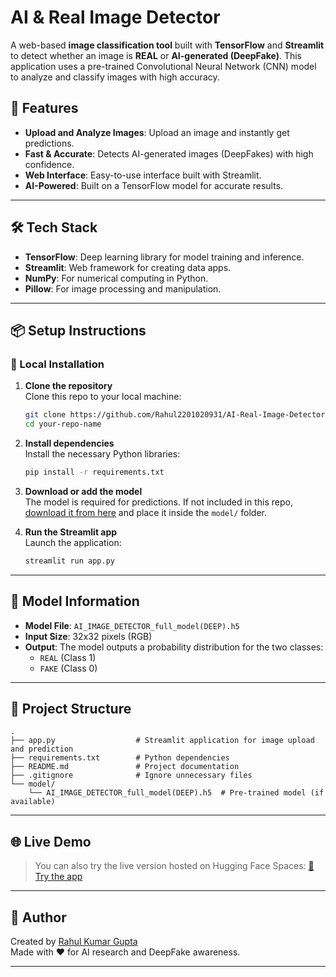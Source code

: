 # AI & Real Image Detector

A web-based **image classification tool** built with **TensorFlow** and **Streamlit** to detect whether an image is **REAL** or **AI-generated (DeepFake)**. This application uses a pre-trained Convolutional Neural Network (CNN) model to analyze and classify images with high accuracy.


## 🚀 Features

- **Upload and Analyze Images**: Upload an image and instantly get predictions.
- **Fast & Accurate**: Detects AI-generated images (DeepFakes) with high confidence.
- **Web Interface**: Easy-to-use interface built with Streamlit.
- **AI-Powered**: Built on a TensorFlow model for accurate results.

---

## 🛠️ Tech Stack

- **TensorFlow**: Deep learning library for model training and inference.
- **Streamlit**: Web framework for creating data apps.
- **NumPy**: For numerical computing in Python.
- **Pillow**: For image processing and manipulation.

---

## 📦 Setup Instructions

### 🔧 Local Installation

1. **Clone the repository**  
   Clone this repo to your local machine:
   ```bash
   git clone https://github.com/Rahul2201020931/AI-Real-Image-Detector.git
   cd your-repo-name
   ```

2. **Install dependencies**  
   Install the necessary Python libraries:
   ```bash
   pip install -r requirements.txt
   ```

3. **Download or add the model**  
   The model is required for predictions. If not included in this repo, [download it from here](#) and place it inside the `model/` folder.

4. **Run the Streamlit app**  
   Launch the application:
   ```bash
   streamlit run app.py
   ```

---

## 🧠 Model Information

- **Model File**: `AI_IMAGE_DETECTOR_full_model(DEEP).h5`
- **Input Size**: 32x32 pixels (RGB)
- **Output**: The model outputs a probability distribution for the two classes: 
  - `REAL` (Class 1)
  - `FAKE` (Class 0)

---

## 📂 Project Structure

```
.
├── app.py                  # Streamlit application for image upload and prediction
├── requirements.txt        # Python dependencies
├── README.md               # Project documentation
├── .gitignore              # Ignore unnecessary files
└── model/
    └── AI_IMAGE_DETECTOR_full_model(DEEP).h5  # Pre-trained model (if available)
```

---

## 🌐 Live Demo 

> You can also try the live version hosted on Hugging Face Spaces:
> [🔗 Try the app](https://huggingface.co/spaces/Rahul9898/ai)

---

## 🙌 Author

Created by [Rahul Kumar Gupta](https://github.com/Rahul2201020931)  
Made with ❤️ for AI research and DeepFake awareness.

---
